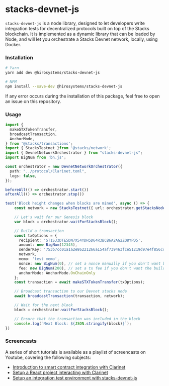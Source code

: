 # stacks-devnet-js

`stacks-devnet-js` is a node library, designed to let developers write integration tests for decentralized protocols built on top of the Stacks blockchain.
It is implemented as a dynamic library that can be loaded by Node, and will let you orchestrate a Stacks Devnet network, locally, using Docker.

### Installation

```bash
# Yarn
yarn add dev @hirosystems/stacks-devnet-js

# NPM
npm install --save-dev @hirosystems/stacks-devnet-js
```

If any error occurs during the installation of this package, feel free to open an issue on this repository.


### Usage

```typescript
import {
  makeSTXTokenTransfer,
  broadcastTransaction,
  AnchorMode,
} from '@stacks/transactions';
import { StacksTestnet }from '@stacks/network';
import { DevnetNetworkOrchestrator } from "stacks-devnet-js";
import BigNum from 'bn.js';

const orchestrator = new DevnetNetworkOrchestrator({
  path: "../protocol/Clarinet.toml",
  logs: false,
});

beforeAll(() => orchestrator.start())
afterAll(() => orchestrator.stop())

test('Block height changes when blocks are mined', async () => {
    const network = new StacksTestnet({ url: orchestrator.getStacksNodeUrl() });

    // Let's wait for our Genesis block
    var block = orchestrator.waitForStacksBlock();

    // Build a transaction
    const txOptions = {
      recipient: 'ST1SJ3DTE5DN7X54YDH5D64R3BCB6A2AG2ZQ8YPD5',
      amount: new BigNum(12345),
      senderKey: '753b7cc01a1a2e86221266a154af739463fce51219d97e4f856cd7200c3bd2a601',
      network,
      memo: 'test memo',
      nonce: new BigNum(0), // set a nonce manually if you don't want builder to fetch from a Stacks node
      fee: new BigNum(200), // set a tx fee if you don't want the builder to estimate
      anchorMode: AnchorMode.OnChainOnly
    };
    const transaction = await makeSTXTokenTransfer(txOptions);

    // Broadcast transaction to our Devnet stacks node
    await broadcastTransaction(transaction, network);

    // Wait for the next block
    block = orchestrator.waitForStacksBlock();

    // Ensure that the transaction was included in the block
    console.log(`Next Block: ${JSON.stringify(block)}`);
})
```

### Screencasts

A series of short tutorials is available as a playlist of screencasts on Youtube, covering the following subjects:

- [Introduction to smart contract integration with Clarinet](https://youtu.be/pucJ_tOC3pk)
- [Setup a React project interacting with Clarinet](https://youtu.be/b7iipqzTUH8)
- [Setup an integration test environment with stacks-devnet-js](https://youtu.be/BqeL17m1dZk)

